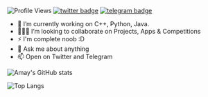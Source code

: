 ![Profile Views](https://hits.seeyoufarm.com/api/count/incr/badge.svg?url=https%3A%2F%2Fgithub.com%2Fvrindavan%2Fhit-counter&count_bg=%231980CF&title_bg=%23000000&icon=github.svg&icon_color=%23E7E7E7&title=Profile+Views&edge_flat=false)
[![twitter badge](https://img.shields.io/badge/Amay-30302f?style=flat&logo=twitter)](https://twitter.com/BrajBliss)
[![telegram badge](https://img.shields.io/badge/Amay-30302f?style=flat&logo=telegram)](https://telegram.me/BrajBliss)

- 🔭 I’m currently working on C++, Python, Java.
- 🧑‍🤝‍🧑 I’m looking to collaborate on Projects, Apps & Competitions
- ⚡ I'm complete noob :D
- 💬 Ask me about anything
- 📫 Open on Twitter and Telegram

![Amay's GitHub stats](https://github-readme-stats.vercel.app/api?username=vrindavan&bg_color=30,e96443,904e95&title_color=fff&text_color=fff)

![Top Langs](https://github-readme-stats.vercel.app/api/top-langs/?username=vrindavan&layout=compact)

